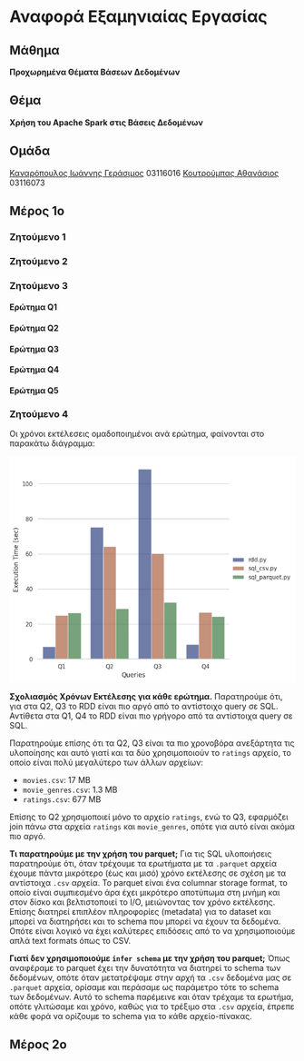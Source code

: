 # Αναφορά Εξαμηνιαίας Εργασίας

## Μάθημα
**Προχωρημένα Θέματα Βάσεων Δεδομένων**

## Θέμα
**Χρήση του Apache Spark στις Βάσεις Δεδομένων**

## Ομάδα

[Καναρόπουλος Ιωάννης Γεράσιμος](https://github.com/giannis-k) 03116016
[Κουτρούμπας Αθανάσιος](https://github.com/thanoskoutr) 03116073

## Μέρος 1ο

### Ζητούμενο 1


### Ζητούμενο 2


### Ζητούμενο 3

#### Ερώτημα Q1

#### Ερώτημα Q2

#### Ερώτημα Q3

#### Ερώτημα Q4

#### Ερώτημα Q5


### Ζητούμενο 4
Οι χρόνοι εκτέλεσεις ομαδοποιημένοι ανά ερώτημα, φαίνονται στο παρακάτω διάγραμμα:

<!-- For Exporting to PDF (absolute path) -->
<!-- ![Ραβδοδιάγραμμα-Χρόνων-Εκτέλεσης](/home/thanos/Documents/Advanced-Databases_9th-semester/src/queries_exec_times.png) -->

<!-- For Viewing in Markdown (relative path) -->
![Ραβδοδιάγραμμα-Χρόνων-Εκτέλεσης](src/queries_exec_times.png)

**Σχολιασμός Χρόνων Εκτέλεσης για κάθε ερώτημα.**
Παρατηρούμε ότι, για στα Q2, Q3 το RDD είναι πιο αργό από το αντίστοιχο query σε SQL. 
Αντίθετα στα Q1, Q4 το RDD είναι πιο γρήγορο από τα αντίστοιχα query σε SQL.

Παρατηρούμε επίσης ότι τα Q2, Q3 είναι τα πιο χρονοβόρα ανεξάρτητα τις υλοποίησης και αυτό γιατί και τα δύο χρησιμοποιούν το `ratings` αρχείο, το οποίο είναι πολύ μεγαλύτερο των άλλων αρχείων:
- `movies.csv`: 17 MB
- `movie_genres.csv`: 1.3 MB
- `ratings.csv`: 677 MB

Επίσης το Q2 χρησιμοποιεί μόνο το αρχείο `ratings`, ενώ το Q3, εφαρμόζει join πάνω στα αρχεία `ratings` και `movie_genres`, οπότε για αυτό είναι ακόμα πιο αργό.


**Τι παρατηρούμε με την χρήση του parquet;**
Για τις SQL υλοποιήσεις παρατηρούμε ότι, όταν τρέχουμε τα ερωτήματα με τα `.parquet` αρχεία έχουμε πάντα μικρότερο (έως και μισό) χρόνο εκτέλεσης σε σχέση με τα αντίστοιχα `.csv` αρχεία.
Το parquet είναι ένα columnar storage format, το οποίο είναι συμπιεσμένο άρα έχει μικρότερο αποτύπωμα στη μνήμη και στον δίσκο και βελτιστοποιεί το I/O, μειώνοντας τον χρόνο εκτέλεσης.
Επίσης διατηρεί επιπλέον πληροφορίες (metadata) για το dataset και μπορεί να διατηρήσει και το schema που μπορεί να έχουν τα δεδομένα. Οπότε είναι λογικό να έχει καλύτερες επιδόσεις από το να χρησιμοποιούμε απλά text formats όπως το CSV.


**Γιατί δεν χρησιμοποιούμε `infer schema` με την χρήση του parquet;**
Όπως αναφέραμε το parquet έχει την δυνατότητα να διατηρεί το schema των δεδομένων, οπότε όταν μετατρέψαμε στην αρχή τα `.csv` δεδομένα μας σε `.parquet` αρχεία, ορίσαμε και περάσαμε ως παράμετρο τότε το schema των δεδομένων. Αυτό το schema παρέμεινε και όταν τρέχαμε τα ερωτήμα, οπότε γλιτώσαμε και χρόνο, καθώς για το τρέξιμο στα `.csv` αρχεία, έπρεπε κάθε φορά να ορίζουμε το schema για το κάθε αρχείο-πίνακας.


## Μέρος 2o